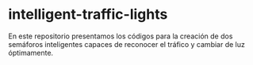 # intelligent-traffic-lights
En este repositorio presentamos los códigos para la creación de dos semáforos inteligentes capaces de reconocer el tráfico y cambiar de luz óptimamente.

